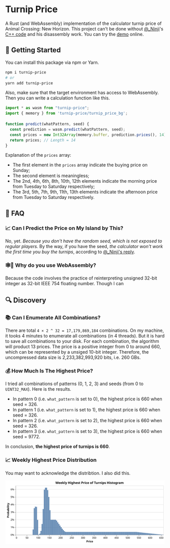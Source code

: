# Turnip Price

A Rust (and WebAssembly) implementation of the calculator turnip price of Animal Crossing: New Horizon. This project can't be done without [@_Ninji](https://twitter.com/_Ninji)'s [C++ code](https://gist.github.com/Treeki/85be14d297c80c8b3c0a76375743325b) and his disassembly work. You can try the [demo](https://turnip-price.now.sh) online.

## 🚀 Getting Started

You can install this package via npm or Yarn.

```bash
npm i turnip-price
# or
yarn add turnip-price
```

Also, make sure that the target environment has access to WebAssembly. Then you can write a calculation function like this.

```js
import * as wasm from "turnip-price";
import { memory } from 'turnip-price/turnip_price_bg';

function predict(whatPattern, seed) {
  const prediction = wasm.predict(whatPattern, seed);
  const prices = new Int32Array(memory.buffer, prediction.prices(), 14);
  return prices; // Length = 14
}
```

Explanation of the `prices` array:

* The first element in the `prices` array indicate the buying price on Sunday;
* The second element is meaningless;
* The 2nd, 4th, 6th, 8th, 10th, 12th elements indicate the morning price from Tuesday to Saturday respectively;
* The 3rd, 5th, 7th, 9th, 11th, 13th elements indicate the afternoon price from Tuesday to Saturday respectively.

## 🤔 FAQ

### 📈 Can I Predict the Price on My Island by This?

No, yet. *Because you don't have the random seed, which is not exposed to regular players.* By the way, if you have the seed, *the calculator won't work the first time you buy the turnips*, according to [@_Ninji's reply](https://twitter.com/_Ninji/status/1245097287136706561?s=20).

### 🕸️🦀️ Why do you use WebAssembly?

Because the code involves the practice of reinterpreting unsigned 32-bit integer as 32-bit IEEE 754 floating number. Though I can

## 🔍 Discovery

### 📚 Can I Enumerate All Combinations?

There are total `4 × 2 ^ 32 = 17,179,869,184` combinations.
On my machine, it tooks 4 minutes to enumerate all combinations (in 4 threads).
But it is hard to save all combinations to your disk.
For each combination, the algorithm will product 13 prices.
The price is a positive integer from 0 to around 660, which can be represented by a unsiged 10-bit integer.
Therefore, the uncompressed data size is 2,233,382,993,920 bits, i.e. 260 GBs.

### 💰 How Much Is The Highest Price?

I tried all combinations of patterns (0, 1, 2, 3) and seeds (from 0 to `UINT32_MAX`). Here is the results.

* In pattern 0 (i.e. `what_pattern` is set to 0), the highest price is 660 when seed = 326.
* In pattern 1 (i.e. `what_pattern` is set to 1), the highest price is 660 when seed = 326.
* In pattern 2 (i.e. `what_pattern` is set to 2), the highest price is 660 when seed = 326.
* In pattern 3 (i.e. `what_pattern` is set to 3), the highest price is 660 when seed = 9772.

In conclusion, **the highest price of turnips is 660**.

### 📈 Weekly Highest Price Distribution

You may want to acknowledge the distribtion. I also did this.

![The Histogram of Weekly Highest Price of Turnips](docs/weekly-highest-distribution.svg)
